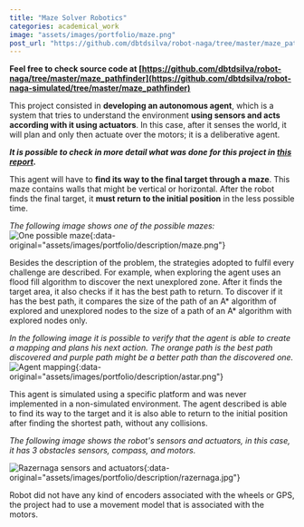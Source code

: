 ```yaml
---
title: "Maze Solver Robotics"
categories: academical_work
image: "assets/images/portfolio/maze.png"
post_url: "https://github.com/dbtdsilva/robot-naga/tree/master/maze_pathfinder"
---
```


**Feel free to check source code at [https://github.com/dbtdsilva/robot-naga/tree/master/maze_pathfinder](https://github.com/dbtdsilva/robot-naga-simulated/tree/master/maze_pathfinder)**

This project consisted in **developing an autonomous agent**, which is a system that tries to understand the environment **using sensors and acts according with it using actuators**. In this case, after it senses the world, it will plan and only then actuate over the motors; it is a deliberative agent.

**_It is possible to check in more detail what was done for this project in [this report](https://github.com/dbtdsilva/robot-naga-simulated/blob/master/docs/maze_pathfinder_report.pdf)._**

This agent will have to **find its way to the final target through a maze**. This maze contains walls that might be vertical or horizontal. After the robot finds the final target, it **must return to the initial position** in the less possible time.

_The following image shows one of the possible mazes:_
![One possible maze](){:data-original="assets/images/portfolio/description/maze.png"}

Besides the description of the problem, the strategies adopted to fulfil every challenge are described. For example, when exploring the agent uses an flood fill algorithm to discover the next unexplored zone.
After it finds the target area, it also checks if it has the best path to return. To discover if it has the best path, it compares the size of the path of an A* algorithm of explored and unexplored nodes to the size of a path of an A* algorithm with explored nodes only.

_In the following image it is possible to verify that the agent is able to create a mapping and plans his next action. The orange path is the best path discovered and purple path might be a better path than the discovered one._
![Agent mapping](){:data-original="assets/images/portfolio/description/astar.png"}

This agent is simulated using a specific platform and was never implemented in a non-simulated environment. The agent described is able to find its way to the target and it is also able to return to the initial position after finding the shortest path, without any collisions.

_The following image shows the robot's sensors and actuators, in this case, it has 3 obstacles sensors, compass, and motors._

![Razernaga sensors and actuators](){:data-original="assets/images/portfolio/description/razernaga.jpg"}

Robot did not have any kind of encoders associated with the wheels or GPS, the project had to use a movement model that is associated with the motors.